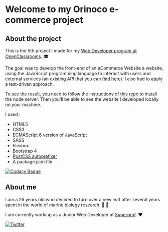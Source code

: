 # Welcome to my Orinoco e-commerce project

## About the project

This is the 5th project I made for my [Web Developer program at OpenClassrooms](https://openclassrooms.com/fr/paths/185-developpeur-web). :mortar_board:

The goal was to develop the front-end of an eCommerce Website a website, using the JavaScript programming language to interact with users and external services (an existing API that you can [find here](http://localhost:3000/api/teddies)). I also had to apply a test-driven approach.

To see the result, you need to follow the instructions of [this repo](https://github.com/OpenClassrooms-Student-Center/JWDP5) to install the node server. Then you'll be able to see the website I developed locally on your machine.

I used : 
* HTML5
* CSS3
* ECMAScript 6 version of JavaScript
* SASS
* Flexbox
* Bootstrap 4
* [PostCSS autoprefixer](https://github.com/postcss/autoprefixer#options)
* A package.json file

[![Codacy Badge](https://app.codacy.com/project/badge/Grade/dc06259aabbb4f4e95ee3912e491af74)](https://www.codacy.com/manual/cdesurmo64/projet5-orinoco-front?utm_source=github.com&amp;utm_medium=referral&amp;utm_content=cdesurmo64/projet5-orinoco-front&amp;utm_campaign=Badge_Grade)

## About me 

I am a 26 years old who decided to turn over a new leaf after several years spent in the world of marine biology research. :octopus: :microscope:

I am currently working as a Junior Web Developer at [Superprof](https://www.superprof.fr/). :heart:


[![Twitter](https://img.shields.io/twitter/url/https/twitter.com/cdesurmo.svg?style=social&label=Follow%20%40cdesurmo)](https://twitter.com/cdesurmo)

